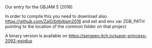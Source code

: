 Our entry for the GBJAM 5 (2016)

In order to compile this you need to download also https://github.com/Zal0/bitbitjam2016 and set and env var ZGB_PATH pointing to the location of the common folder on that project

A binary version is available on https://sergeeo.itch.io/super-princess-2092-exodus